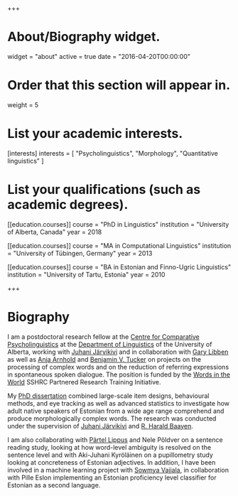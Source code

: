 +++
# About/Biography widget.
widget = "about"
active = true
date = "2016-04-20T00:00:00"

# Order that this section will appear in.
weight = 5

# List your academic interests.
[interests]
  interests = [
    "Psycholinguistics",
    "Morphology",
    "Quantitative linguistics"
  ]

# List your qualifications (such as academic degrees).
[[education.courses]]
  course = "PhD in Linguistics"
  institution = "University of Alberta, Canada"
  year = 2018

[[education.courses]]
  course = "MA in Computational Linguistics"
  institution = "University of Tübingen, Germany"
  year = 2013

[[education.courses]]
  course = "BA in Estonian and Finno-Ugric Linguistics"
  institution = "University of Tartu, Estonia"
  year = 2010
 
+++

# Biography

I am a postdoctoral research fellow at the [Centre for Comparative Psycholinguistics](http://ccp.artsrn.ualberta.ca/) at the [Department of Linguistics](https://www.ualberta.ca/linguistics) of the University of Alberta, working with [Juhani Järvikivi](https://sites.ualberta.ca/~jarvikiv/) and in collaboration with  [Gary Libben](https://brocku.ca/social-sciences/applied-linguistics/people/gary-libben/) as well as [Anja Arnhold](https://sites.ualberta.ca/~arnhold/) and [Benjamin V. Tucker](https://sites.ualberta.ca/~bvtucker/) on projects on the processing of complex words and on the reduction of referring expressions in spontaneous spoken dialogue. The position is funded by the [Words in the World](http://wordsintheworld.ca/) SSHRC Partnered Research Training Initiative.

My [PhD dissertation](/files/Lõo_Dissertation.pdf) combined large-scale item designs, behavioural methods, and eye tracking as well as advanced statistics to investigate how adult native speakers of Estonian from a wide age range comprehend and produce morphologically complex words. The research was conducted under the supervision of [Juhani Järvikivi](https://sites.ualberta.ca/~jarvikiv/) and [R. Harald Baayen](http://www.sfs.uni-tuebingen.de/~hbaayen/).

I am also collaborating with [Pärtel Lippus](http://www.murre.ut.ee/~partel/) and Nele Põldver on a sentence reading study, looking at how word-level ambiguity is resolved on the sentence level and with Aki-Juhani Kyröläinen on a pupillometry study looking at concreteness of Estonian adjectives. In addition, I have been involved in a machine learning project with [Sowmya Vajjala](http://sowmya.public.iastate.edu/), in collaboration with Pille Eslon implementing an Estonian proficiency level classifier for Estonian as a second language.
 
